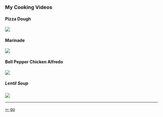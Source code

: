 <link href="../css/styles.css" rel="stylesheet" />

<div class="center">

### My Cooking Videos
</div>

#### Pizza Dough

<div class="video_container" >
<a href="https://www.youtube.com/watch?v=T4c9UBax6kM" target="_blank">
<img class="video" src="https://img.youtube.com/vi/T4c9UBax6kM/0.jpg")>
</a>
</div>

#### Marinade

<div class="video_container" >
<a href="https://www.youtube.com/watch?v=jydkRdjw0J4" target="_blank">
<img class="video" src="https://img.youtube.com/vi/jydkRdjw0J4/0.jpg")>
</a>
</div>

#### Bell Pepper Chicken Alfredo

<div class="video_container" >
<a href="https://www.youtube.com/watch?v=C8mJMEk1FuA" target="_blank">
<img class="video" src="https://img.youtube.com/vi/C8mJMEk1FuA/0.jpg")>
</a>
</div>

##### Lentil Soup

<div class="video_container" >
<a href="https://www.youtube.com/watch?v=x6UWe6JMq3M" target="_blank">
<img class="video" src="https://img.youtube.com/vi/x6UWe6JMq3M/0.jpg")>
</a>
</div>

___

[<span>&#8678;</span> go](./index.md)
